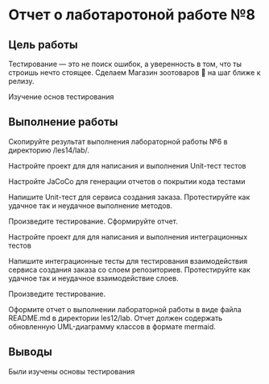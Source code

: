 # Отчет о лаботаротоной работе №8

## Цель работы

Тестирование — это не поиск ошибок, а уверенность в том, что ты строишь нечто стоящее. Сделаем Магазин зоотоваров 🫎 на шаг ближе к релизу.

Изучение основ тестирования

## Выполнение работы

Скопируйте результат выполнения лабораторной работы №6 в директорию /les14/lab/.

Настройте проект для для написания и выполнения Unit-тест тестов

Настройте JaCoCo для генерации отчетов о покрытии кода тестами

Напишите Unit-тест для сервиса создания заказа. Протестируйте как удачное так и неудачное выполнение методов.

Произведите тестирование. Сформируйте отчет.

Настройте проект для для написания и выполнения интеграционных тестов

Напишите интеграционные тесты для тестирования взаимодействия сервиса создания заказа со слоем репозиториев. Протестируйте как удачное так и неудачное взаимодействие слоев.

Произведите тестирование.

Оформите отчет о выполнении лабораторной работы в виде файла README.md в директории les12/lab. Отчет должен содержать обновленную UML-диаграмму классов в формате mermaid.

## Выводы

Были изучены основы тестирования
